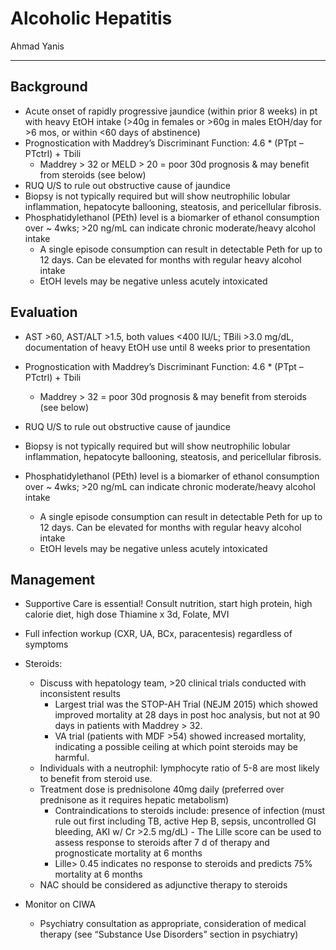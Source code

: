 # Alcoholic Hepatitis 

Ahmad Yanis

---

## Background

- Acute onset of rapidly progressive jaundice (within prior 8 weeks) in pt with heavy EtOH
intake (>40g in females or >60g in males EtOH/day for >6 mos, or within <60 days of abstinence)
- Prognostication with Maddrey’s Discriminant Function: 4.6 * (PTpt – PTctrl) + Tbili
    - Maddrey > 32 or MELD > 20 = poor 30d prognosis & may benefit from steroids (see below)
- RUQ U/S to rule out obstructive cause of jaundice
- Biopsy is not typically required but will show neutrophilic lobular inflammation, hepatocyte ballooning, steatosis, and pericellular fibrosis.
- Phosphatidylethanol (PEth) level is a biomarker of ethanol consumption over ~ 4wks; >20
ng/mL can indicate chronic moderate/heavy alcohol intake
    - A single episode consumption can result in detectable Peth for up to 12 days. Can be
elevated for months with regular heavy alcohol intake
    - EtOH levels may be negative unless acutely intoxicated
      
## Evaluation

- AST >60, AST/ALT >1.5, both values <400 IU/L; TBili >3.0 mg/dL, documentation of heavy EtOH use until 8 weeks prior to presentation

- Prognostication with Maddrey’s Discriminant Function: 4.6 * (PTpt – PTctrl) + Tbili
    - Maddrey > 32 = poor 30d prognosis & may benefit from steroids (see below)

- RUQ U/S to rule out obstructive cause of jaundice

- Biopsy is not typically required but will show neutrophilic lobular inflammation, hepatocyte ballooning, steatosis, and pericellular fibrosis.

- Phosphatidylethanol (PEth) level is a biomarker of ethanol consumption over ~ 4wks; >20 ng/mL can indicate chronic moderate/heavy alcohol intake
    - A single episode consumption can result in detectable Peth for up to 12 days. Can be elevated for months with regular heavy alcohol intake
    - EtOH levels may be negative unless acutely intoxicated

## Management

- Supportive Care is essential! Consult nutrition, start high protein, high calorie diet, high dose Thiamine x 3d, Folate, MVI
  
- Full infection workup (CXR, UA, BCx, paracentesis) regardless of symptoms
  
- Steroids:
    - Discuss with hepatology team, >20 clinical trials conducted with inconsistent results
        - Largest trial was the STOP-AH Trial (NEJM 2015) which showed improved mortality at 28 days in post hoc analysis, but not at 90 days in patients with Maddrey > 32.
        - VA trial (patients with MDF >54) showed increased mortality, indicating a possible ceiling at which point steroids may be harmful.
    - Individuals with a neutrophil: lymphocyte ratio of 5-8 are most likely to benefit from steroid use.
    - Treatment dose is prednisolone 40mg daily (preferred over prednisone as it requires hepatic metabolism)
        - Contraindications to steroids include: presence of infection (must rule out first including TB, active Hep B, sepsis, uncontrolled GI bleeding, AKI w/ Cr >2.5 mg/dL)     - The Lille score can be used to assess response to steroids after 7 d of therapy and prognosticate mortality at 6 months
        - Lille> 0.45 indicates no response to steroids and predicts 75% mortality at 6 months
    - NAC should be considered as adjunctive therapy to steroids
- Monitor on CIWA
    - Psychiatry consultation as appropriate, consideration of medical therapy (see “Substance Use Disorders” section in psychiatry)
